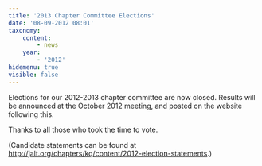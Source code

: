```yaml
---
title: '2013 Chapter Committee Elections'
date: '08-09-2012 08:01'
taxonomy:
    content:
        - news
    year:
        - '2012'
hidemenu: true
visible: false
---
```


Elections for our 2012-2013 chapter committee are now closed. Results will be announced at the October 2012 meeting, and posted on the website following this.

Thanks to all those who took the time to vote.

(Candidate statements can be found at http://jalt.org/chapters/kq/content/2012-election-statements.)
